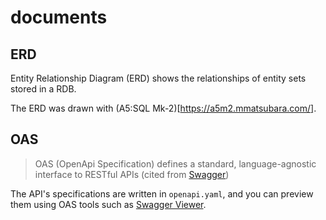 # documents

## ERD
Entity Relationship Diagram (ERD) shows the relationships of entity sets stored in a RDB.

The ERD was drawn with (A5:SQL Mk-2)[https://a5m2.mmatsubara.com/].

## OAS
> OAS (OpenApi Specification) defines a standard, language-agnostic interface to RESTful APIs (cited from [Swagger](https://swagger.io/specification/))

The API's specifications are written in `openapi.yaml`, and you can preview them using OAS tools such as [Swagger Viewer](https://marketplace.visualstudio.com/items?itemName=Arjun.swagger-viewer).

